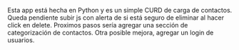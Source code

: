 Esta app está hecha en Python y es un simple CURD de carga de contactos.
Queda pendiente subir js con alerta de si está seguro de eliminar al hacer click en delete.
Proximos pasos sería agregar una sección de categorización de contactos.
Otra posible mejora, agregar un login de usuarios.
